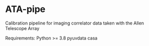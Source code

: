 # ATA-pipe
Calibration pipeline for imaging correlator data taken with the Allen Telescope Array

Requirements:
Python >= 3.8
pyuvdata
casa